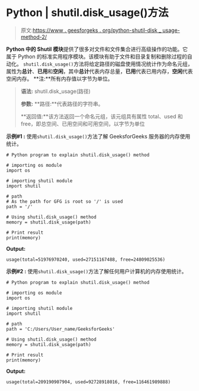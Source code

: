 # Python | shutil.disk_usage()方法

> 原文:[https://www . geesforgeks . org/python-shutil-disk _ usage-method-2/](https://www.geeksforgeeks.org/python-shutil-disk_usage-method-2/)

**Python 中的 Shutil 模块**提供了很多对文件和文件集合进行高级操作的功能。它属于 Python 的标准实用程序模块。该模块有助于文件和目录复制和删除过程的自动化。
`shutil.disk_usage()`方法将给定路径的磁盘使用情况统计作为命名元组，属性为**总计**、**已用**和**空闲**，其中**总计**代表内存总量，**已用**代表已用内存，**空闲**代表空闲内存。
**注:**所有内存值以字节为单位。

> **语法:** shutil.disk_usage(路径)
> 
> **参数:**
> **路径:**代表路径的字符串。
> 
> **返回值:**该方法返回一个命名元组，该元组具有属性 total、used 和 free，即总空间、已用空间和可用空间，以字节为单位

**示例#1 :**
使用`shutil.disk_usage()`方法了解 GeeksforGeeks 服务器的内存使用统计。

```
# Python program to explain shutil.disk_usage() method 

# importing os module 
import os 

# importing shutil module 
import shutil 

# path 
# As the path for GFG is root so '/' is used
path = '/'

# Using shutil.disk_usage() method
memory = shutil.disk_usage(path) 

# Print result
print(memory)
```

**Output:**

```
usage(total=51976970240, used=27151167488, free=24809025536)

```

**示例#2 :**
使用`shutil.disk_usage()`方法了解任何用户计算机的内存使用统计。

```
# Python program to explain shutil.disk_usage() method 

# importing os module 
import os 

# importing shutil module 
import shutil 

# path 
path = 'C:/Users/User_name/GeeksforGeeks'

# Using shutil.disk_usage() method
memory = shutil.disk_usage(path) 

# Print result
print(memory)
```

**Output:**

```
usage(total=209190907904, used=92728918016, free=116461989888)

```